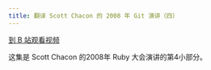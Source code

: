 ```yaml
---
title: 翻译 Scott Chacon 的 2008 年 Git 演讲（四）
---
```


[到 B 站观看视频](https://www.bilibili.com/video/BV1L64y1u7uh)

这集是 Scott Chacon 的2008年 Ruby 大会演讲的第4小部分。
